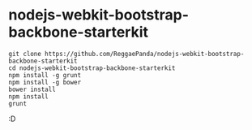 nodejs-webkit-bootstrap-backbone-starterkit
===========================================
```shell
git clone https://github.com/ReggaePanda/nodejs-webkit-bootstrap-backbone-starterkit
cd nodejs-webkit-bootstrap-backbone-starterkit
npm install -g grunt
npm install -g bower
bower install
npm install
grunt
```

:D
